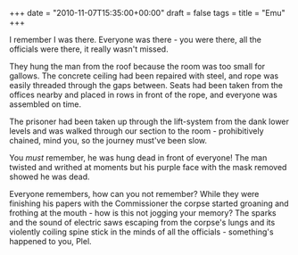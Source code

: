 +++
date = "2010-11-07T15:35:00+00:00"
draft = false
tags = 
title = "Emu"
+++
<p>I remember I was there. Everyone was there - you were there, all the officials were there, it really wasn't missed.</p>&#13;
<p>They hung the man from the roof because the room was too small for gallows. The concrete ceiling had been repaired with steel, and rope was easily threaded through the gaps between. Seats had been taken from the offices nearby and placed in rows in front of the rope, and everyone was assembled on time.</p>&#13;
<p>The prisoner had been taken up through the lift-system from the dank lower levels and was walked through our section to the room - prohibitively chained, mind you, so the journey must've been slow.</p>&#13;
<p>You <em>must</em> remember, he was hung dead in front of everyone! The man twisted and writhed at moments but his purple face with the mask removed showed he was dead.</p>&#13;
<p>Everyone remembers, how can you not remember? While they were finishing his papers with the Commissioner the corpse started groaning and frothing at the mouth - how is this not jogging your memory? The sparks and the sound of electric saws escaping from the corpse's lungs and its violently coiling spine stick in the minds of all the officials - something's happened to you, Plel.</p> 
